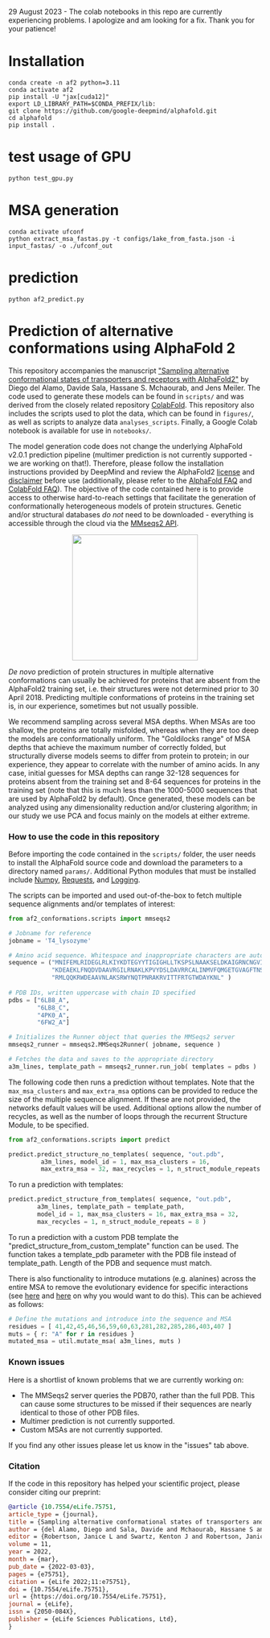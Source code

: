 29 August 2023 - The colab notebooks in this repo are currently experiencing problems. I apologize and am looking for a fix. Thank you for your patience!

# Installation
```
conda create -n af2 python=3.11
conda activate af2
pip install -U "jax[cuda12]"
export LD_LIBRARY_PATH=$CONDA_PREFIX/lib:
git clone https://github.com/google-deepmind/alphafold.git
cd alphafold
pip install .
```

# test usage of GPU
```
python test_gpu.py
```

# MSA generation
```
conda activate ufconf
python extract_msa_fastas.py -t configs/1ake_from_fasta.json -i input_fastas/ -o ./ufconf_out
```

# prediction
```
python af2_predict.py
```

# Prediction of alternative conformations using AlphaFold 2

This repository accompanies the manuscript ["Sampling alternative conformational states of transporters and receptors with AlphaFold2"](https://elifesciences.org/articles/75751) by Diego del Alamo, Davide Sala, Hassane S. Mchaourab, and Jens Meiler. The code used to generate these models can be found in `scripts/` and was derived from the closely related repository [ColabFold](https://github.com/sokrypton/ColabFold/). This repository also includes the scripts used to plot the data, which can be found in `figures/`, as well as scripts to analyze data `analyses_scripts`. Finally, a Google Colab notebook is available for use in `notebooks/`.

The model generation code does not change the underlying AlphaFold v2.0.1 prediction pipeline (multimer prediction is not currently supported - we are working on that!). Therefore, please follow the installation instructions provided by DeepMind and review the AlphaFold2 [license](https://github.com/deepmind/alphafold/blob/main/LICENSE) and [disclaimer](https://github.com/deepmind/alphafold#license-and-disclaimer) before use (additionally, please refer to the [AlphaFold FAQ](https://alphafold.ebi.ac.uk/faq) and [ColabFold FAQ](https://github.com/sokrypton/ColabFold/blob/main/README.md)). The objective of the code contained here is to provide access to otherwise hard-to-reach settings that facilitate the generation of conformationally heterogeneous models of protein structures. Genetic and/or structural databases *do not* need to be downloaded - everything is accessible through the cloud via the [MMseqs2 API](https://github.com/soedinglab/MMseqs2).

<p align="center"><img src="https://github.com/delalamo/af2_conformations/blob/a1642c8ae1dd2e7af2c3efd06bafc569512655d0/figures/header/fig1_header.png" height="250"/></p>

*De novo* prediction of protein structures in multiple alternative conformations can usually be achieved for proteins that are absent from the AlphaFold2 training set, i.e. their structures were not determined prior to 30 April 2018. Predicting multiple conformations of proteins in the training set is, in our experience, sometimes but not usually possible.

We recommend sampling across several MSA depths. When MSAs are too shallow, the proteins are totally misfolded, whereas when they are too deep the models are conformationally uniform. The "Goldilocks range" of MSA depths that achieve the maximum number of correctly folded, but structurally diverse models seems to differ from protein to protein; in our experience, they appear to correlate with the number of amino acids. In any case, initial guesses for MSA depths can range 32-128 sequences for proteins absent from the training set and 8-64 sequences for proteins in the training set (note that this is much less than the 1000-5000 sequences that are used by AlphaFold2 by default). Once generated, these models can be analyzed using any dimensionality reduction and/or clustering algorithm; in our study we use PCA and focus mainly on the models at either extreme.

### How to use the code in this repository

Before importing the code contained in the `scripts/` folder, the user needs to install the AlphaFold source code and download the parameters to a directory named `params/`. Additional Python modules that must be installed include [Numpy](https://numpy.org/), [Requests](https://docs.python-requests.org/en/latest/), and [Logging](https://abseil.io/docs/python/guides/logging).

The scripts can be imported and used out-of-the-box to fetch multiple sequence alignments and/or templates of interest:

```python
from af2_conformations.scripts import mmseqs2

# Jobname for reference
jobname = 'T4_lysozyme'

# Amino acid sequence. Whitespace and inappropriate characters are automatically removed
sequence = ("MNIFEMLRIDEGLRLKIYKDTEGYYTIGIGHLLTKSPSLNAAKSELDKAIGRNCNGVIT"
            "KDEAEKLFNQDVDAAVRGILRNAKLKPVYDSLDAVRRCALINMVFQMGETGVAGFTNSL"
            "RMLQQKRWDEAAVNLAKSRWYNQTPNRAKRVITTFRTGTWDAYKNL" )
            
# PDB IDs, written uppercase with chain ID specified
pdbs = ["6LB8_A",
        "6LB8_C",
        "4PK0_A",
        "6FW2_A"]

# Initializes the Runner object that queries the MMSeqs2 server
mmseqs2_runner = mmseqs2.MMSeqs2Runner( jobname, sequence )

# Fetches the data and saves to the appropriate directory
a3m_lines, template_path = mmseqs2_runner.run_job( templates = pdbs )
```

The following code then runs a prediction without templates. Note that the `max_msa_clusters` and `max_extra_msa` options can be provided to reduce the size of the multiple sequence alignment. If these are not provided, the networks default values will be used. Additional options allow the number of recycles, as well as the number of loops through the recurrent Structure Module, to be specified.

```python
from af2_conformations.scripts import predict

predict.predict_structure_no_templates( sequence, "out.pdb",
         a3m_lines, model_id = 1, max_msa_clusters = 16,
         max_extra_msa = 32, max_recycles = 1, n_struct_module_repeats = 8 )
```

To run a prediction with templates:

```python
predict.predict_structure_from_templates( sequence, "out.pdb",
        a3m_lines, template_path = template_path,
        model_id = 1, max_msa_clusters = 16, max_extra_msa = 32,
        max_recycles = 1, n_struct_module_repeats = 8 )
```

To run a prediction with a custom PDB template the "predict_structure_from_custom_template" function can be used. The function takes a template_pdb parameter with the PDB file instead of template_path. Length of the PDB and sequence must match. 

There is also functionality to introduce mutations (e.g. alanines) across the entire MSA to remove the evolutionary evidence for specific interactions (see [here](https://www.biorxiv.org/content/10.1101/2021.11.29.470469v1) and [here](https://twitter.com/sokrypton/status/1464748132852547591) on why you would want to do this). This can be achieved as follows:

```python
# Define the mutations and introduce into the sequence and MSA
residues = [ 41,42,45,46,56,59,60,63,281,282,285,286,403,407 ]
muts = { r: "A" for r in residues }
mutated_msa = util.mutate_msa( a3m_lines, muts )
```

### Known issues

Here is a shortlist of known problems that we are currently working on:
* The MMSeqs2 server queries the PDB70, rather than the full PDB. This can cause some structures to be missed if their sequences are nearly identical to those of other PDB files.
* Multimer prediction is not currently supported.
* Custom MSAs are not currently supported.

If you find any other issues please let us know in the "issues" tab above.

### Citation

If the code in this repository has helped your scientific project, please consider citing our preprint:

```bibtex
@article {10.7554/eLife.75751,
article_type = {journal},
title = {Sampling alternative conformational states of transporters and receptors with AlphaFold2},
author = {del Alamo, Diego and Sala, Davide and Mchaourab, Hassane S and Meiler, Jens},
editor = {Robertson, Janice L and Swartz, Kenton J and Robertson, Janice L},
volume = 11,
year = 2022,
month = {mar},
pub_date = {2022-03-03},
pages = {e75751},
citation = {eLife 2022;11:e75751},
doi = {10.7554/eLife.75751},
url = {https://doi.org/10.7554/eLife.75751},
journal = {eLife},
issn = {2050-084X},
publisher = {eLife Sciences Publications, Ltd},
}
```

